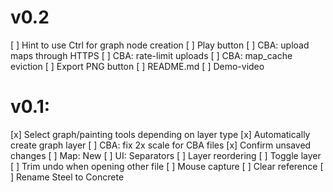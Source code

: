 # v0.2
[ ] Hint to use Ctrl for graph node creation
[ ] Play button
	[ ] CBA: upload maps through HTTPS
	[ ] CBA: rate-limit uploads
	[ ] CBA: map_cache eviction
[ ] Export PNG button
[ ] README.md
[ ] Demo-video

# v0.1:
[x] Select graph/painting tools depending on layer type
[x] Automatically create graph layer
[ ] CBA: fix 2x scale for CBA files 
[x] Confirm unsaved changes
[ ] Map: New
[ ] UI: Separators
[ ] Layer reordering
[ ] Toggle layer
[ ] Trim undo when opening other file
[ ] Mouse capture
[ ] Clear reference
[ ] Rename Steel to Concrete
